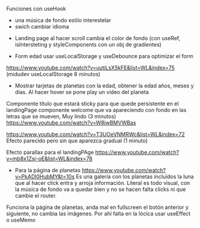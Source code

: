 Funciones con useHook

- una música de fondo estilo interestelar
- swich cambiar idioma

* Landing page
  al hacer scroll cambia el color de fondo (con useRef, isIntersteting y styleComponents con un obj de gradientes)

* Form edad
  usar useLocalStorage y useDebounce para optimizar el form

https://www.youtube.com/watch?v=uutiLsX5kFE&list=WL&index=75 (midudev useLocalStorage 8 minutos)

- Mostrar tarjetas de planetas con la edad, obtener la edad años, meses y días. Al hacer hover se pone play un video del planeta

Componente título que estará sticky para que quede persistente en el landingPage
componente welcome que va apareciendo con fondo en las letras que se mueven, Muy lindo (3 minutos)
https://www.youtube.com/watch?v=W8jwBMVWBas

https://www.youtube.com/watch?v=T3UOeVNMRWc&list=WL&index=72 Efecto parecido pero sin que aparezca gradual (1 minuto)

Efecto parallax para el landingPAge
https://www.youtube.com/watch?v=mb8x1Zsj-oE&list=WL&index=78

- Para la página de planetas
  https://www.youtube.com/watch?v=PkADl0HubMY&t=10s
  Es una galería con los planetas incluídos la luna que al hacer click entra y arroja información. Literal es todo visual, con la música de fondo va a quedar bien y no se hacen falta clicks ni que cambie el router.

Funciona la página de planetas, anda mal en fullscreen el botón anterior y siguiente, no cambia las imágenes. Por ahí falta en la lócica usar useEffect o useMemo

